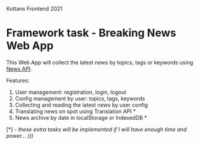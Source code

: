 Kottans Frontend 2021

# Framework task - Breaking News Web App

This Web App will collect the latest news by topics, tags or keywords using [News API](https://newsapi.org/?ref=apilist.fun).

Features:
1. User management: registration, login, logout
2. Config management by user: topics, tags, keywords
3. Collecting and reading the latest news by user config
4. Translating news on spot using Translation API *
5. News archive by date in localStorage or IndexedDB *

[*] - _these extra tasks will be implemented if I will have enough time and power... )))_

